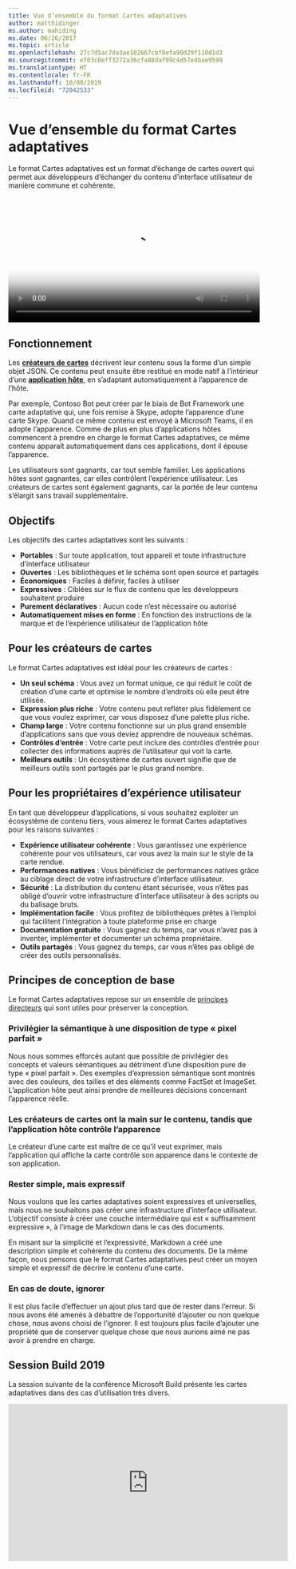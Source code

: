 ```yaml
---
title: Vue d’ensemble du format Cartes adaptatives
author: matthidinger
ms.author: mahiding
ms.date: 06/26/2017
ms.topic: article
ms.openlocfilehash: 27c7d5ac7da3ae182667cbf8efa90d29f110d1d3
ms.sourcegitcommit: ef03c0eff3272a36cfa88daf99c4d57e4bae9599
ms.translationtype: HT
ms.contentlocale: fr-FR
ms.lasthandoff: 10/08/2019
ms.locfileid: "72042533"
---
```

# <a name="adaptive-cards-overview"></a>Vue d’ensemble du format Cartes adaptatives 

Le format Cartes adaptatives est un format d’échange de cartes ouvert qui permet aux développeurs d’échanger du contenu d’interface utilisateur de manière commune et cohérente.

<video controls width="100%" poster="./content/videoposter.png">
    <source src="https://adaptivecardsblob.blob.core.windows.net/assets/AdaptiveCardsOverviewVideo.mp4" type="video/mp4">
</video>

## <a name="how-they-work"></a>Fonctionnement

Les [**créateurs de cartes**](authoring-cards/getting-started.md) décrivent leur contenu sous la forme d’un simple objet JSON. Ce contenu peut ensuite être restitué en mode natif à l’intérieur d’une [**application hôte**](rendering-cards/getting-started.md), en s’adaptant automatiquement à l’apparence de l’hôte.

Par exemple, Contoso Bot peut créer par le biais de Bot Framework une carte adaptative qui, une fois remise à Skype, adopte l’apparence d’une carte Skype. Quand ce même contenu est envoyé à Microsoft Teams, il en adopte l’apparence. Comme de plus en plus d’applications hôtes commencent à prendre en charge le format Cartes adaptatives, ce même contenu apparaît automatiquement dans ces applications, dont il épouse l’apparence.

Les utilisateurs sont gagnants, car tout semble familier. Les applications hôtes sont gagnantes, car elles contrôlent l’expérience utilisateur. Les créateurs de cartes sont également gagnants, car la portée de leur contenu s’élargit sans travail supplémentaire.

## <a name="goals"></a>Objectifs 

Les objectifs des cartes adaptatives sont les suivants :

* **Portables** : Sur toute application, tout appareil et toute infrastructure d’interface utilisateur
* **Ouvertes** : Les bibliothèques et le schéma sont open source et partagés
* **Économiques** : Faciles à définir, faciles à utiliser
* **Expressives** : Ciblées sur le flux de contenu que les développeurs souhaitent produire
* **Purement déclaratives** : Aucun code n’est nécessaire ou autorisé
* **Automatiquement mises en forme** : En fonction des instructions de la marque et de l’expérience utilisateur de l’application hôte

## <a name="for-card-authors"></a>Pour les créateurs de cartes
Le format Cartes adaptatives est idéal pour les créateurs de cartes :

* **Un seul schéma** : Vous avez un format unique, ce qui réduit le coût de création d’une carte et optimise le nombre d’endroits où elle peut être utilisée.
* **Expression plus riche** : Votre contenu peut refléter plus fidèlement ce que vous voulez exprimer, car vous disposez d’une palette plus riche.
* **Champ large** : Votre contenu fonctionne sur un plus grand ensemble d’applications sans que vous deviez apprendre de nouveaux schémas.
* **Contrôles d’entrée** : Votre carte peut inclure des contrôles d’entrée pour collecter des informations auprès de l’utilisateur qui voit la carte.
* **Meilleurs outils** : Un écosystème de cartes ouvert signifie que de meilleurs outils sont partagés par le plus grand nombre.

## <a name="for-experience-owners"></a>Pour les propriétaires d’expérience utilisateur
En tant que développeur d’applications, si vous souhaitez exploiter un écosystème de contenu tiers, vous aimerez le format Cartes adaptatives pour les raisons suivantes :

* **Expérience utilisateur cohérente** : Vous garantissez une expérience cohérente pour vos utilisateurs, car vous avez la main sur le style de la carte rendue.
* **Performances natives** : Vous bénéficiez de performances natives grâce au ciblage direct de votre infrastructure d’interface utilisateur.
* **Sécurité** : La distribution du contenu étant sécurisée, vous n’êtes pas obligé d’ouvrir votre infrastructure d’interface utilisateur à des scripts ou du balisage bruts.
* **Implémentation facile** : Vous profitez de bibliothèques prêtes à l’emploi qui facilitent l’intégration à toute plateforme prise en charge 
* **Documentation gratuite** : Vous gagnez du temps, car vous n’avez pas à inventer, implémenter et documenter un schéma propriétaire.
* **Outils partagés** : Vous gagnez du temps, car vous n’êtes pas obligé de créer des outils personnalisés.

## <a name="core-design-principles"></a>Principes de conception de base 

Le format Cartes adaptatives repose sur un ensemble de [principes directeurs](resources/principles.md) qui sont utiles pour préserver la conception. 

### <a name="semantic-instead-of-pixel-perfect"></a>Privilégier la sémantique à une disposition de type « pixel parfait »
Nous nous sommes efforcés autant que possible de privilégier des concepts et valeurs sémantiques au détriment d’une disposition pure de type « pixel parfait ». Des exemples d’expression sémantique sont montrés avec des couleurs, des tailles et des éléments comme FactSet et ImageSet. L’application hôte peut ainsi prendre de meilleures décisions concernant l’apparence réelle.

### <a name="card-authors-own-the-content-host-app-owns-the-look-and-feel"></a>Les créateurs de cartes ont la main sur le contenu, tandis que l’application hôte contrôle l’apparence
Le créateur d’une carte est maître de ce qu’il veut exprimer, mais l’application qui affiche la carte contrôle son apparence dans le contexte de son application.

### <a name="keep-it-simple-but-expressive"></a>Rester simple, mais expressif
Nous voulons que les cartes adaptatives soient expressives et universelles, mais nous ne souhaitons pas créer une infrastructure d’interface utilisateur.  L’objectif consiste à créer une couche intermédiaire qui est « suffisamment expressive », à l’image de Markdown dans le cas des documents.

En misant sur la simplicité et l’expressivité, Markdown a créé une description simple et cohérente du contenu des documents.  De la même façon, nous pensons que le format Cartes adaptatives peut créer un moyen simple et expressif de décrire le contenu d’une carte.

### <a name="when-in-doubt-keep-it-out"></a>En cas de doute, ignorer
Il est plus facile d’effectuer un ajout plus tard que de rester dans l’erreur. Si nous avons été amenés à débattre de l’opportunité d’ajouter ou non quelque chose, nous avons choisi de l’ignorer.  Il est toujours plus facile d’ajouter une propriété que de conserver quelque chose que nous aurions aimé ne pas avoir à prendre en charge.


## <a name="build-2019-session"></a>Session Build 2019

La session suivante de la conférence Microsoft Build présente les cartes adaptatives dans des cas d’utilisation très divers. 

<iframe width="560" height="315" src="https://www.youtube.com/embed/wT1yFr_j6IM" frameborder="0" allow="accelerometer; autoplay; encrypted-media; gyroscope; picture-in-picture" allowfullscreen></iframe>
